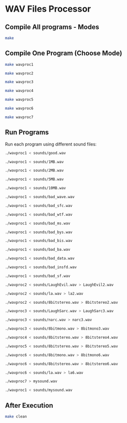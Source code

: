 # WAV Files Processor

## Compile All programs - Modes
```bash
make
```

## Compile One Program (Choose Mode)
```bash
make wavproc1
```
```bash
make wavproc2
```
```bash
make wavproc3
```
```bash
make wavproc4
```
```bash
make wavproc5
```
```bash
make wavproc6
```
```bash
make wavproc7
```

## Run Programs
Run each program using different sound files:

```bash
./wavproc1 < sounds/good.wav
```
```bash
./wavproc1 < sounds/1MB.wav
```
```bash
./wavproc1 < sounds/2MB.wav
```
```bash
./wavproc1 < sounds/5MB.wav
```
```bash
./wavproc1 < sounds/10MB.wav
```
```bash
./wavproc1 < sounds/bad_wave.wav
```
```bash
./wavproc1 < sounds/bad_sfc.wav
```
```bash
./wavproc1 < sounds/bad_wtf.wav
```
```bash
./wavproc1 < sounds/bad_ms.wav
```
```bash
./wavproc1 < sounds/bad_bys.wav
```
```bash
./wavproc1 < sounds/bad_bis.wav
```
```bash
./wavproc1 < sounds/bad_ba.wav
```
```bash
./wavproc1 < sounds/bad_data.wav
```
```bash
./wavproc1 < sounds/bad_insfd.wav
```
```bash
./wavproc1 < sounds/bad_sf.wav
```
```bash
./wavproc2 < sounds/LaughEvil.wav > LaughEvil2.wav
```
```bash
./wavproc2 < sounds/la.wav > la2.wav
```
```bash
./wavproc2 < sounds/8bitstereo.wav > 8bitstereo2.wav
```
```bash
./wavproc3 < sounds/LaughSarc.wav > LaughSarc3.wav
```
```bash
./wavproc3 < sounds/narc.wav > narc3.wav
```
```bash
./wavproc3 < sounds/8bitmono.wav > 8bitmono3.wav
```
```bash
./wavproc4 < sounds/8bitstereo.wav > 8bitstereo4.wav
```
```bash
./wavproc5 < sounds/8bitstereo.wav > 8bitstereo5.wav
```
```bash
./wavproc6 < sounds/8bitmono.wav > 8bitmono6.wav
```
```bash
./wavproc6 < sounds/8bitstereo.wav > 8bitstereo6.wav
```
```bash
./wavproc6 < sounds/la.wav > la6.wav
```
```bash
./wavproc7 > mysound.wav
```
```bash
./wavproc1 < sounds/mysound.wav
```

## After Execution
```bash
make clean
```